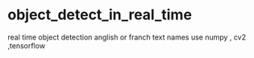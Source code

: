# object_detect_in_real_time
real time object detection anglish or franch text names use numpy , cv2 ,tensorflow 

